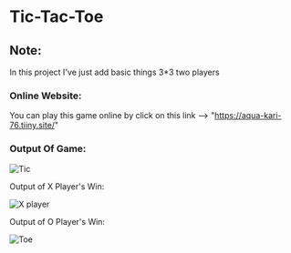 # Tic-Tac-Toe

## Note:
In this project I've just add basic things 3*3 two players

### Online Website:
You can play this game online by click on this link --> "https://aqua-kari-76.tiiny.site/"

### Output Of Game:
![Tic](https://github.com/AiZaNaDeEm16/Tic-Tac-Toe/assets/158503156/2a654bcd-b718-4e46-ab43-999bd28c0f8c)

Output of X Player's Win:

![X player](https://github.com/AiZaNaDeEm16/Tic-Tac-Toe/assets/158503156/3a5971cb-83fc-4fbd-837b-e990ebbf435a)

Output of O Player's Win:

![Toe](https://github.com/AiZaNaDeEm16/Tic-Tac-Toe/assets/158503156/87b59a75-6582-4a6d-b8af-a52ffad318fd)
